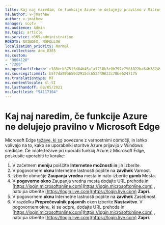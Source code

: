 ```yaml
---
title: Kaj naj naredim, če funkcije Azure ne delujejo pravilno v Microsoft Edge
ms.author: v-jmathew
author: v-jmathew
manager: scotv
ms.audience: Admin
ms.topic: article
ms.service: o365-administration
ROBOTS: NOINDEX, NOFOLLOW
localization_priority: Normal
ms.collection: Adm_O365
ms.custom:
- "9004128"
- "7206"
ms.openlocfilehash: e188ecb375f3d84b45a1a7718b3c0b797c756f822ba64b3824976fe79c1e8298
ms.sourcegitcommit: b5f7da89a650d2915dc652449623c78be6247175
ms.translationtype: MT
ms.contentlocale: sl-SI
ms.lasthandoff: 08/05/2021
ms.locfileid: "54117104"
---
```

# <a name="what-to-do-if-azure-features-dont-work-properly-in-microsoft-edge"></a>Kaj naj naredim, če funkcije Azure ne delujejo pravilno v Microsoft Edge

Microsoft Edge [težave, ki so](https://go.microsoft.com/fwlink/?linkid=2140608) povezane z varnostnimi območji, in lahko vplivajo na to, kako se uporabniki storitve Azure prijavijo v Windows središče. Če imate težave pri uporabi funkcij Azure z Microsoft Edge, poskusite uporabiti te korake:

1. V začetnem **meniju** poiščite **Internetne možnosti in** jih izberite.
2. V pogovornem **oknu** Internetne lastnosti pojdite na **zavihek** Varnost.
3. Izberite območje **Zaupanja vredna** mesta in nato izberite **gumb** Mesta.
4. V **pogovorno okno** Zaupanja vredna mesta dodajte URL prehoda in [https://login.microsoftonline.com](https://login.microsoftonline.com) , nato pa izberite [https://login.live.com](https://login.live.com) **Zapri**.
5. V pogovornem **oknu** Internetne lastnosti pojdite na **zavihek** Zasebnost.
6. V razdelku **Preprečevalnik pojavnih** oken izberite **Nastavitve**. V pogovornem oknu, ki se odpre, dodajte URL prehoda in [https://login.microsoftonline.com](https://login.microsoftonline.com) , nato pa izberite [https://login.live.com](https://login.live.com) **Zapri**.
